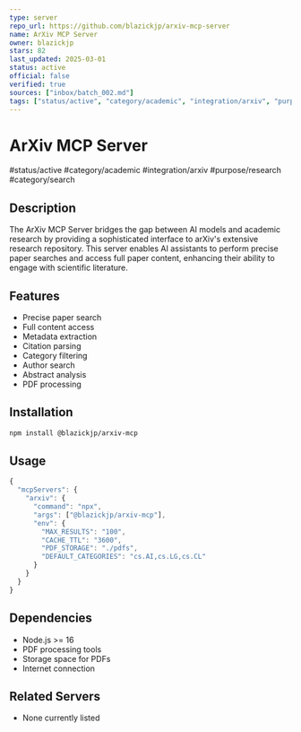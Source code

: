 ```yaml
--- 
type: server
repo_url: https://github.com/blazickjp/arxiv-mcp-server
name: ArXiv MCP Server
owner: blazickjp
stars: 82
last_updated: 2025-03-01
status: active
official: false
verified: true
sources: ["inbox/batch_002.md"]
tags: ["status/active", "category/academic", "integration/arxiv", "purpose/research", "category/search"]
---
```


# ArXiv MCP Server

#status/active #category/academic #integration/arxiv #purpose/research #category/search

## Description

The ArXiv MCP Server bridges the gap between AI models and academic research by providing a sophisticated interface to arXiv's extensive research repository. This server enables AI assistants to perform precise paper searches and access full paper content, enhancing their ability to engage with scientific literature.

## Features

- Precise paper search
- Full content access
- Metadata extraction
- Citation parsing
- Category filtering
- Author search
- Abstract analysis
- PDF processing

## Installation

```bash
npm install @blazickjp/arxiv-mcp
```

## Usage

```javascript
{
  "mcpServers": {
    "arxiv": {
      "command": "npx",
      "args": ["@blazickjp/arxiv-mcp"],
      "env": {
        "MAX_RESULTS": "100",
        "CACHE_TTL": "3600",
        "PDF_STORAGE": "./pdfs",
        "DEFAULT_CATEGORIES": "cs.AI,cs.LG,cs.CL"
      }
    }
  }
}
```

## Dependencies

- Node.js >= 16
- PDF processing tools
- Storage space for PDFs
- Internet connection

## Related Servers

- None currently listed